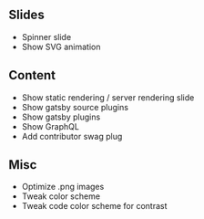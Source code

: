 ## Slides

- Spinner slide
- Show SVG animation

## Content

- Show static rendering / server rendering slide
- Show gatsby source plugins
- Show gatsby plugins
- Show GraphQL
- Add contributor swag plug

## Misc

- Optimize .png images
- Tweak color scheme
- Tweak code color scheme for contrast

